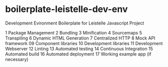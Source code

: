 # boilerplate-leistelle-dev-env
Development Evironment Boilerplate for Leistelle Javascript Project 

1 Package Management
2 Bundling 
3 Minification
4 Sourcemaps
5 Transpiling
6 Dynamic HTML Generation
7 Centralized HTTP
8 Mock API framework
09 Component libraries
10 Development libraries
11 Development Webserver
12 Linting
13 Automated testing
14 Continuous Integration
15 Automated build
16 Automated deployment
17 Working example app (if necessary)